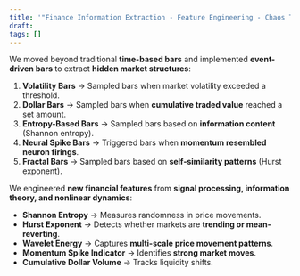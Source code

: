 ```yaml
---
title: '"Finance Information Extraction - Feature Engineering - Chaos Theory"'
draft: 
tags: []
---
```

We moved beyond traditional **time-based bars** and implemented **event-driven bars** to extract **hidden market structures**:

1. **Volatility Bars** → Sampled bars when market volatility exceeded a threshold.
2. **Dollar Bars** → Sampled bars when **cumulative traded value** reached a set amount.
3. **Entropy-Based Bars** → Sampled bars based on **information content** (Shannon entropy).
4. **Neural Spike Bars** → Triggered bars when **momentum resembled neuron firings**.
5. **Fractal Bars** → Sampled bars based on **self-similarity patterns** (Hurst exponent).



We engineered **new financial features** from **signal processing, information theory, and nonlinear dynamics**:

- **Shannon Entropy** → Measures randomness in price movements.
- **Hurst Exponent** → Detects whether markets are **trending or mean-reverting**.
- **Wavelet Energy** → Captures **multi-scale price movement patterns**.
- **Momentum Spike Indicator** → Identifies **strong market moves**.
- **Cumulative Dollar Volume** → Tracks liquidity shifts.


